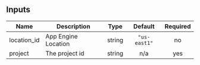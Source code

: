 <!-- BEGINNING OF PRE-COMMIT-TERRAFORM DOCS HOOK -->
## Inputs

| Name | Description | Type | Default | Required |
|------|-------------|:----:|:-----:|:-----:|
| location\_id | App Engine Location | string | `"us-east1"` | no |
| project | The project id | string | n/a | yes |

<!-- END OF PRE-COMMIT-TERRAFORM DOCS HOOK -->
